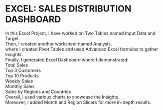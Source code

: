 # EXCEL: SALES DISTRIBUTION DASHBOARD
In this Excel Project, I have worked on Two Tables named Input Data and Target.<br> 
Then, I created another worksheet named Analysis,<br>
where I created Pivot Tables and used Advanced Excel formulas to gather Insights.<br>
Finally, I generated Excel Dashboard where I demonstrated: <br>
Total Sales<br>
Top 3 Customers<br>
Top 10 Products<br>
Weekly Sales<br>
Monthly Sales<br>
Sales by Regions and Countries<br>
Overall, I used various charts to showcase the Insights.<br>
Moreover, I added Month and Region Slicers for more in-depth results.
